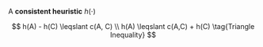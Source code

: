 A **consistent heuristic** $h(\cdot)$

$$
h(A) - h(C) \leqslant c(A, C) \\
h(A) \leqslant c(A,C) + h(C) \tag{Triangle Inequality}
$$